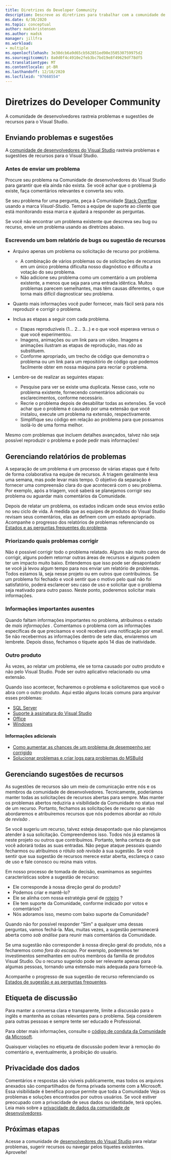 ```yaml
---
title: Diretrizes do Developer Community
description: Descreve as diretrizes para trabalhar com a comunidade de desenvolvedores do Visual Studio.
ms.date: 6/30/2020
ms.topic: conceptual
author: madskristensen
ms.author: madsk
manager: jillfra
ms.workload:
- multiple
ms.openlocfilehash: 3e30dcb6a9d65cb562851ed90e350530759975d2
ms.sourcegitcommit: 8a0d0f4c4910e2feb3bc7bd19e8f49629df78df5
ms.translationtype: MT
ms.contentlocale: pt-BR
ms.lasthandoff: 12/18/2020
ms.locfileid: "97668554"
---
```

# <a name="developer-community-guidelines"></a>Diretrizes do Developer Community

A comunidade de desenvolvedores rastreia problemas e sugestões de recursos para o Visual Studio.

## <a name="submitting-problems-and-suggestions"></a>Enviando problemas e sugestões

A [comunidade de desenvolvedores do Visual Studio](https://aka.ms/feedback/suggest?space=8) rastreia problemas e sugestões de recursos para o Visual Studio.

### <a name="before-submitting-an-issue"></a>Antes de enviar um problema

Procure seu problema na Comunidade de desenvolvedores do Visual Studio para garantir que ela ainda não exista. Se você achar que o problema já existe, faça comentários relevantes e converta seu voto.

Se seu problema for uma pergunta, peça à Comunidade [Stack Overflow](https://stackoverflow.com/questions/tagged/visual-studio?tab=Newest) usando a marca _Visual-Studio_. Temos a equipe de suporte ao cliente que está monitorando essa marca e ajudará a responder as perguntas.

Se você não encontrar um problema existente que descreva seu bug ou recurso, envie um problema usando as diretrizes abaixo.

### <a name="writing-a-good-bug-report-or-feature-suggestion"></a>Escrevendo um bom relatório de bugs ou sugestão de recursos

- Arquivo apenas um problema ou solicitação de recurso por problema.

  - A combinação de vários problemas ou de solicitações de recursos em um único problema dificulta nosso diagnóstico e dificulta a votação do seu problema.
  - Não adicione seu problema como um comentário a um problema existente, a menos que seja para uma entrada idêntica. Muitos problemas parecem semelhantes, mas têm causas diferentes, o que torna mais difícil diagnosticar seu problema.

- Quanto mais informações você puder fornecer, mais fácil será para nós reproduzir e corrigir o problema.
- Inclua as etapas a seguir com cada problema.

  - Etapas reproduzíveis (1... 2... 3...) e o que você esperava versus o que você experimentou.
  - Imagens, animações ou um link para um vídeo. Imagens e animações ilustram as etapas de reprodução, mas _não_ as substituem.
  - Conforme apropriado, um trecho de código que demonstra o problema ou um link para um repositório de código que podemos facilmente obter em nossa máquina para recriar o problema.

- Lembre-se de realizar as seguintes etapas:

  - Pesquise para ver se existe uma duplicata. Nesse caso, vote no problema existente, fornecendo comentários adicionais ou esclarecimentos, conforme necessário.
  - Recrie o problema depois de desabilitar todas as extensões. Se você achar que o problema é causado por uma extensão que você instalou, execute um problema na extensão, respectivamente.
  - Simplifique seu código em relação ao problema para que possamos isolá-lo de uma forma melhor.

Mesmo com problemas que incluem detalhes avançados, talvez não seja possível reproduzir o problema e pode pedir mais informações!

## <a name="managing-problem-reports"></a>Gerenciando relatórios de problemas

A separação de um problema é um processo de várias etapas que é feito de forma colaborativa na equipe de recursos. A triagem geralmente leva uma semana, mas pode levar mais tempo. O objetivo da separação é fornecer uma compreensão clara do que acontecerá com o seu problema. Por exemplo, após a triagem, você saberá se planejamos corrigir seu problema ou aguardar mais comentários da Comunidade.

Depois de relatar um problema, os estados indicam onde seus envios estão no seu ciclo de vida. À medida que as equipes de produtos do Visual Studio revisam seus comentários, elas as definem com um estado apropriado. Acompanhe o progresso dos relatórios de problemas referenciando os [Estados e as perguntas frequentes do problema](./report-a-problem.md).

### <a name="prioritizing-which-issues-to-fix"></a>Priorizando quais problemas corrigir

Não é possível corrigir todo o problema relatado. Alguns são muito caros de corrigir, alguns podem retornar outras áreas de recursos e alguns podem ter um impacto muito baixo. Entendemos que isso pode ser desapontador se você já levou algum tempo para nos enviar um relatório de problemas. Todos estamos lá, seja nesse projeto ou em outros que contribuímos. Se um problema foi fechado e você sentir que o motivo pelo qual não foi satisfatório, poderá esclarecer seu caso de uso e solicitar que o problema seja reativado para outro passo. Neste ponto, poderemos solicitar mais informações.

### <a name="missing-important-information"></a>Informações importantes ausentes

Quando faltam informações importantes no problema, atribuímos o estado de _mais informações_ . Comentamos o problema com as informações específicas de que precisamos e você receberá uma notificação por email. Se não recebermos as informações dentro de sete dias, enviaremos um lembrete. Depois disso, fechamos o tíquete após 14 dias de inatividade.

### <a name="other-product"></a>Outro produto

Às vezes, ao relatar um problema, ele se torna causado por outro produto e não pelo Visual Studio. Pode ser outro aplicativo relacionado ou uma extensão. 

Quando isso acontecer, fecharemos o problema e solicitaremos que você o abra com o outro produto. Aqui estão alguns locais comuns para arquivar esses problemas:

* [SQL Server](https://feedback.azure.com/forums/908035-sql-server)
* [Suporte à assinatura do Visual Studio](https://feedback.azure.com/forums/908035-sql-server)
* [Office](https://support.office.com/article/how-do-i-give-feedback-on-microsoft-office-2b102d44-b43f-4dd2-9ff4-23cf144cfb11)
* [Windows](https://support.microsoft.com/help/4021566/windows-10-send-feedback-to-microsoft-with-feedback-hub-app)

#### <a name="additional-information"></a>Informações adicionais

- [Como aumentar as chances de um problema de desempenho ser corrigido](./how-to-increase-chances-of-performance-issue-being-fixed.md)
- [Solucionar problemas e criar logs para problemas do MSBuild](./msbuild-logs.md)

## <a name="managing-feature-suggestions"></a>Gerenciando sugestões de recursos

As sugestões de recursos são um meio de comunicação entre nós e os membros da comunidade de desenvolvedores. Tecnicamente, poderíamos manter todas as solicitações de recursos abertas para sempre. Mas manter os problemas abertos reduziria a visibilidade da Comunidade no status real de um recurso. Portanto, fechamos as solicitações de recurso que não abordaremos e atribuíremos recursos que nós podemos abordar ao rótulo de _revisão_ .

Se você sugeriu um recurso, talvez esteja desapontado que não planejamos atender à sua solicitação. Compreendemos isso. Todos nós já estamos lá neste projeto ou outros que contribuímos. Portanto, tenha certeza de que você adorará todas as suas entradas. Não pegue ataque pessoais quando fecharmos ou atribuímos o rótulo _sob revisão_ à sua sugestão. Se você sentir que sua sugestão de recursos merece estar aberta, esclareça o caso de uso e fale conosco ou reúna mais votos.

Em nosso processo de tomada de decisão, examinamos as seguintes características sobre a sugestão de recurso:

- Ele corresponde à nossa direção geral do produto?
- Podemos criar e mantê-lo?
- Ele se alinha com nossa estratégia geral de [roteiro](/visualstudio/productinfo/vs-roadmap) ?
- Ele tem suporte da Comunidade, conforme indicado por votos e comentários?
- Nós adoramos isso, mesmo com baixo suporte da Comunidade?

Quando não for possível responder "Sim" a qualquer uma dessas perguntas, vamos fechá-la. Mas, muitas vezes, a sugestão permanecerá aberta como _sob análise_ para reunir mais comentários da Comunidade.

Se uma sugestão não corresponder à nossa direção geral do produto, nós a fecharemos como *fora do escopo*. Por exemplo, poderemos ter investimentos semelhantes em outros membros da família de produtos Visual Studio. Ou o recurso sugerido pode ser relevante apenas para algumas pessoas, tornando uma extensão mais adequada para fornecê-la.

Acompanhe o progresso de sua sugestão de recurso referenciando os [Estados de sugestão e as perguntas frequentes](./report-a-problem.md).

## <a name="discussion-etiquette"></a>Etiqueta de discussão

Para manter a conversa clara e transparente, limite a discussão para o inglês e mantenha as coisas relevantes para o problema. Seja considerem para outras pessoas e sempre tente ser educado e Professional.

Para obter mais informações, consulte o [código de conduta da Comunidade da Microsoft](https://answers.microsoft.com/en-us/page/codeofconduct).

Quaisquer violações no etiqueta de discussão podem levar à remoção do comentário e, eventualmente, à proibição do usuário.

## <a name="data-privacy"></a>Privacidade dos dados

Comentários e respostas são visíveis publicamente, mas todos os arquivos anexados são compartilhados de forma privada somente com a Microsoft. Essa visibilidade é benéfica porque permite que toda a Comunidade Veja os problemas e soluções encontrados por outros usuários. Se você estiver preocupado com a privacidade de seus dados ou identidade, terá opções. Leia mais sobre a [privacidade de dados da comunidade de desenvolvedores](./developer-community-privacy.md).

## <a name="next-steps"></a>Próximas etapas

Acesse a comunidade de [desenvolvedores do Visual Studio](https://aka.ms/feedback/suggest?space=8) para relatar problemas, sugerir recursos ou navegar pelos tíquetes existentes. Aproveite!
